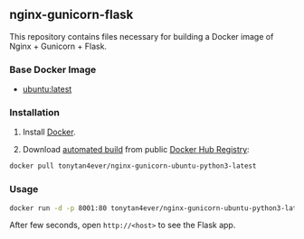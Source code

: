 ## nginx-gunicorn-flask

This repository contains files necessary for building a Docker image of
Nginx + Gunicorn + Flask.


### Base Docker Image

* [ubuntu:latest](https://registry.hub.docker.com/_/ubuntu/)


### Installation

1. Install [Docker](https://www.docker.com/).

2. Download [automated build](https://registry.hub.docker.com/u/danriti/nginx-gunicorn-flask/) from public [Docker Hub Registry](https://registry.hub.docker.com/):

```bash
docker pull tonytan4ever/nginx-gunicorn-ubuntu-python3-latest
```


### Usage

```bash
docker run -d -p 8001:80 tonytan4ever/nginx-gunicorn-ubuntu-python3-latest
```

After few seconds, open `http://<host>` to see the Flask app.
